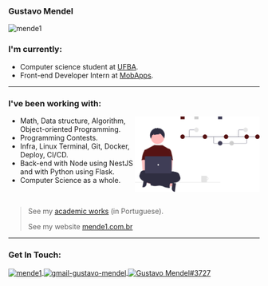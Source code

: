 ### Gustavo Mendel

<p align="left"><img src="https://komarev.com/ghpvc/?username=mende1&color=561313&style=plastic" alt="mende1"/> </p>

<h3 align="left">I'm currently:</h3>

* Computer science student at [UFBA](https://bcc.ufba.br).
* Front-end Developer Intern at [MobApps](https://mobapps.com.br).

---

<h3 align="left">I've been working with:</h3>
<img src="img.svg" width="250" align="right">

- Math, Data structure, Algorithm, Object-oriented Programming.
- Programming Contests.
- Infra, Linux Terminal, Git, Docker, Deploy, CI/CD.
- Back-end with Node using NestJS and with Python using Flask.
- Computer Science as a whole.

<br>

> See my [academic works](https://github.com/mende1/projetos-da-faculdade) (in Portuguese).
> 
> See my website [mende1.com.br](https://mende1.com.br)

---

<h3 align="left">Get In Touch:</h3>
<p align="left">
<a href="https://linkedin.com/in/mende1" target="blank"><img align="center" src="https://raw.githubusercontent.com/rahuldkjain/github-profile-readme-generator/master/src/images/icons/Social/linked-in-alt.svg" alt="mende1" height="20" width="30" /> </a>
<a href="mailto:gustavo.mendel.br@gmail.com" target="blank"><img align="center" src="https://upload.wikimedia.org/wikipedia/commons/7/7e/Gmail_icon_%282020%29.svg" alt="gmail-gustavo-mendel" height="20" width="30" /> </a>
<a href="https://discordapp.com/users/374951479728930817" target="blank"><img align="center" src="https://raw.githubusercontent.com/rahuldkjain/github-profile-readme-generator/master/src/images/icons/Social/discord.svg" alt="Gustavo Mendel#3727" height="30" width="40" /> </a>

</p>

<!-- aaa -->
